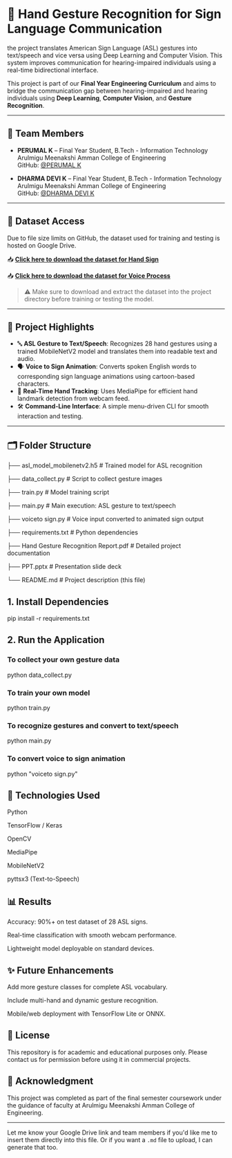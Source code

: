 # 🤖 Hand Gesture Recognition for Sign Language Communication

the project translates American Sign Language (ASL) gestures into text/speech and vice versa using Deep Learning and Computer Vision. This system improves communication for hearing-impaired individuals using a real-time bidirectional interface.

This project is part of our **Final Year Engineering Curriculum** and aims to bridge the communication gap between hearing-impaired and hearing individuals using **Deep Learning**, **Computer Vision**, and **Gesture Recognition**.

---

## 👥 Team Members

- **PERUMAL K** – Final Year Student, B.Tech - Information Technology  
  Arulmigu Meenakshi Amman College of Engineering  
  GitHub: [@PERUMAL K](https://github.com/k-perumal)
  
- **DHARMA DEVI K** – Final Year Student, B.Tech - Information Technology  
  Arulmigu Meenakshi Amman College of Engineering  
  GitHub: [@DHARMA DEVI K](https://github.com/DHARMADEVIKEERTHI)


---

## 📂 Dataset Access

Due to file size limits on GitHub, the dataset used for training and testing is hosted on Google Drive.

📥 **[Click here to download the dataset for Hand Sign](https://drive.google.com/drive/folders/1yBXH6Zrcep7F0jpB7UOyxJzoYoiOcU8m)**

📥 **[Click here to download the dataset for Voice Process](https://drive.google.com/drive/folders/1jl_iy0CRS4hsVlHD5J_RLnauXqvP7NwH)**

> ⚠️ Make sure to download and extract the dataset into the project directory before training or testing the model.

---

## 📌 Project Highlights

- 🔤 **ASL Gesture to Text/Speech**: Recognizes 28 hand gestures using a trained MobileNetV2 model and translates them into readable text and audio.
- 🗣️ **Voice to Sign Animation**: Converts spoken English words to corresponding sign language animations using cartoon-based characters.
- 🎥 **Real-Time Hand Tracking**: Uses MediaPipe for efficient hand landmark detection from webcam feed.
- 🛠️ **Command-Line Interface**: A simple menu-driven CLI for smooth interaction and testing.

---

## 🗂️ Folder Structure
├── asl_model_mobilenetv2.h5 # Trained model for ASL recognition

├── data_collect.py # Script to collect gesture images

├── train.py # Model training script

├── main.py # Main execution: ASL gesture to text/speech

├── voiceto sign.py # Voice input converted to animated sign output

├── requirements.txt # Python dependencies

├── Hand Gesture Recognition Report.pdf # Detailed project documentation

├── PPT.pptx # Presentation slide deck

└── README.md # Project description (this file)

## 1. Install Dependencies

pip install -r requirements.txt

## 2. Run the Application

### To collect your own gesture data
python data_collect.py

### To train your own model
python train.py

### To recognize gestures and convert to text/speech
python main.py

### To convert voice to sign animation
python "voiceto sign.py"

## 🧠 Technologies Used
Python

TensorFlow / Keras

OpenCV

MediaPipe

MobileNetV2

pyttsx3 (Text-to-Speech)

## 📊 Results
Accuracy: 90%+ on test dataset of 28 ASL signs.

Real-time classification with smooth webcam performance.

Lightweight model deployable on standard devices.

## ✨ Future Enhancements
Add more gesture classes for complete ASL vocabulary.

Include multi-hand and dynamic gesture recognition.

Mobile/web deployment with TensorFlow Lite or ONNX.

## 📜 License
This repository is for academic and educational purposes only. Please contact us for permission before using it in commercial projects.

## 🙌 Acknowledgment
This project was completed as part of the final semester coursework under the guidance of faculty at Arulmigu Meenakshi Amman College of Engineering.

---

Let me know your Google Drive link and team members if you'd like me to insert them directly into this file. Or if you want a `.md` file to upload, I can generate that too.
